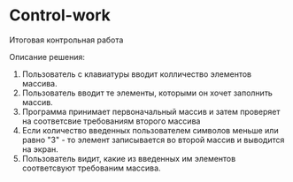 # Control-work
Итоговая контрольная работа
 
 
 Описание решения:
 1. Пользователь с клавиатуры вводит колличество элементов массива.
 2. Пользователь вводит те элементы, которыми он хочет заполнить массив.
 3. Программа принимает первоначальный  массив и затем проверяет на соответсвие требованиям второго массива
 4. Если количество введенных пользователем символов меньше или равно "3" - то элемент записывается во второй массив и выводится на экран.
 5. Пользователь видит, какие из введенных им элементов соответсвуют требованим массива.
